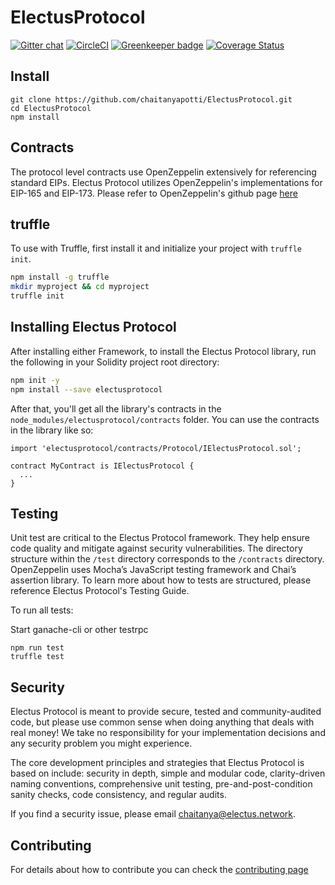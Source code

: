 # ElectusProtocol

<!-- <img align="center" src="./img/colonyNetwork_color.svg" /> -->

[![Gitter chat](https://badges.gitter.im/gitterHQ/gitter.png)](https://gitter.im/ElectusProtocol/Lobby)
[![CircleCI](https://circleci.com/gh/chaitanyapotti/ElectusProtocol/tree/master.svg?style=shield)](https://circleci.com/gh/chaitanyapotti/ElectusProtocol/tree/master)
[![Greenkeeper badge](https://badges.greenkeeper.io/chaitanyapotti/ElectusProtocol.svg)](https://greenkeeper.io/)
[![Coverage Status](https://coveralls.io/repos/github/chaitanyapotti/ElectusProtocol/badge.svg?branch=master)](https://coveralls.io/github/chaitanyapotti/ElectusProtocol?branch=master)

## Install

```
git clone https://github.com/chaitanyapotti/ElectusProtocol.git
cd ElectusProtocol
npm install
```

## Contracts

The protocol level contracts use OpenZeppelin extensively for referencing standard EIPs.
Electus Protocol utilizes OpenZeppelin's implementations for EIP-165 and EIP-173.
Please refer to OpenZeppelin's github page [here](https://github.com/OpenZeppelin/openzeppelin-solidity)

## truffle

To use with Truffle, first install it and initialize your project with `truffle init`.

```sh
npm install -g truffle
mkdir myproject && cd myproject
truffle init
```

## Installing Electus Protocol

After installing either Framework, to install the Electus Protocol library, run the following in your Solidity project root directory:

```sh
npm init -y
npm install --save electusprotocol
```

After that, you'll get all the library's contracts in the `node_modules/electusprotocol/contracts` folder. You can use the contracts in the library like so:

```solidity
import 'electusprotocol/contracts/Protocol/IElectusProtocol.sol';

contract MyContract is IElectusProtocol {
  ...
}
```

## Testing

Unit test are critical to the Electus Protocol framework. They help ensure code quality and mitigate against security vulnerabilities. The directory structure within the `/test` directory corresponds to the `/contracts` directory. OpenZeppelin uses Mocha’s JavaScript testing framework and Chai’s assertion library. To learn more about how to tests are structured, please reference Electus Protocol's Testing Guide.

To run all tests:

Start ganache-cli or other testrpc

```
npm run test
truffle test
```

## Security

Electus Protocol is meant to provide secure, tested and community-audited code, but please use common sense when doing anything that deals with real money! We take no responsibility for your implementation decisions and any security problem you might experience.

The core development principles and strategies that Electus Protocol is based on include: security in depth, simple and modular code, clarity-driven naming conventions, comprehensive unit testing, pre-and-post-condition sanity checks, code consistency, and regular audits.

If you find a security issue, please email [chaitanya@electus.network](mailto:chaitanya@electus.network).

## Contributing

For details about how to contribute you can check the [contributing page](CONTRIBUTING.md)
